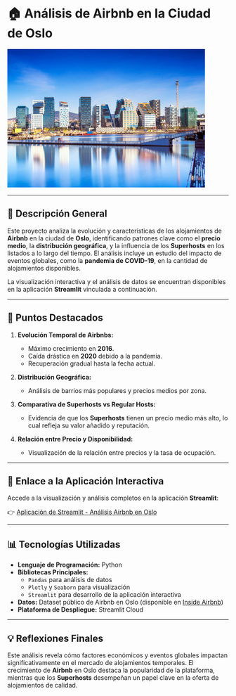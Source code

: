 # 🏠 Análisis de Airbnb en la Ciudad de Oslo

![Descripción de la imagen](res/Oslo.png)

---

## 🚀 **Descripción General**

Este proyecto analiza la evolución y características de los alojamientos de **Airbnb** en la ciudad de **Oslo**, identificando patrones clave como el **precio medio**, la **distribución geográfica**, y la influencia de los **Superhosts** en los listados a lo largo del tiempo. El análisis incluye un estudio del impacto de eventos globales, como la **pandemia de COVID-19**, en la cantidad de alojamientos disponibles.

La visualización interactiva y el análisis de datos se encuentran disponibles en la aplicación **Streamlit** vinculada a continuación.

---

## 🌟 **Puntos Destacados**

1. **Evolución Temporal de Airbnbs:**
   - Máximo crecimiento en **2016**.
   - Caída drástica en **2020** debido a la pandemia.
   - Recuperación gradual hasta la fecha actual.

2. **Distribución Geográfica:**
   - Análisis de barrios más populares y precios medios por zona.

3. **Comparativa de Superhosts vs Regular Hosts:**
   - Evidencia de que los **Superhosts** tienen un precio medio más alto, lo cual refleja su valor añadido y reputación.

4. **Relación entre Precio y Disponibilidad:**
   - Visualización de la relación entre precios y la tasa de ocupación.

---

## 🔗 **Enlace a la Aplicación Interactiva**

Accede a la visualización y análisis completos en la aplicación **Streamlit**:

👉 [Aplicación de Streamlit - Análisis Airbnb en Oslo](https://nombre-de-tu-app.streamlit.app)  

---

## 📊 **Tecnologías Utilizadas**

- **Lenguaje de Programación:** Python  
- **Bibliotecas Principales:**  
   - `Pandas` para análisis de datos  
   - `Plotly` y `Seaborn` para visualización  
   - `Streamlit` para desarrollo de la aplicación interactiva  
- **Datos:** Dataset público de Airbnb en Oslo (disponible en [Inside Airbnb](https://insideairbnb.com/get-the-data/))  
- **Plataforma de Despliegue:** Streamlit Cloud  

---

## 💡 **Reflexiones Finales**

Este análisis revela cómo factores económicos y eventos globales impactan significativamente en el mercado de alojamientos temporales. El crecimiento de **Airbnb** en Oslo destaca la popularidad de la plataforma, mientras que los **Superhosts** desempeñan un papel clave en la oferta de alojamientos de calidad.
 
